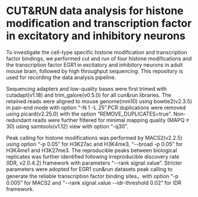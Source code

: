 # CUT&RUN data analysis for histone modification and transcription factor in excitatory and inhibitory neurons
To investigate the cell-type specific histone modification and transcription factor bindings, we performed cut and run of four histone modifications and the transcription factor EGR1 in excitatory and inhibitory neurons in adult mouse brain, followed by high throughput sequencing. This repository is used for recording the data analysis pipeline.

Sequencing adapters and low-quality bases were first trimed with cutadapt(v1.18) and trim_galore(v0.5.0) for all cun&run libraries. The retained reads were aligned to mouse genome(mm10) using bowtie2(v2.3.5) in pair-end mode with option “-N 1 -L 25”.PCR duplications were removed using picard(v2.25.0) with the option “REMOVE_DUPLICATES=true”. Non-redundant reads were further filtered for minimal mapping quality (MAPQ ≥ 30) using samtools(v1.12) view with option “-q30”.

Peak calling for histone modifications was performed by MACS2(v2.2.5) using option “-p 0.05” for H3K27ac and H3K4me3, “--broad -p 0.05” for H3K4me1 and H3K27me3. The reproducible peaks between biological replicates was further identified following irreproducible discovery rate (IDR, v2.0.4.2) framework with parameters “--rank signal.value”. Stricter parameters were adopted for EGR1 cun&run datasets peak calling to generate the reliable transcription factor binding sites，with option “-p 0.005” for MACS2 and “--rank signal.value --idr-threshold 0.02” for IDR framework.
